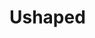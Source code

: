 # Ushaped

<!-- Para aparecer no Git o status do canal do Slack -->
<!-- [![Slack Status](http://slack.mongoosejs.io/badge.svg)](http://slack.mongoosejs.io) -->

<!-- Para aparecer no Git o status do build realizado no Trevis -->
<!-- [![Build Status](https://travis-ci.org/dhiegoduarte/ushaped.svg?branch=master)](https://travis-ci.org/dhiegoduarte/ushaped) -->

<!-- [![NPM version](https://badge.fury.io/js/mongoose.svg)](http://badge.fury.io/js/mongoose) -->

<!-- [![Dependency Status](https://gemnasium.com/Automattic/mongoose.svg)](https://gemnasium.com/Automattic/mongoose) -->

<!-- [![Get help on Codementor](https://cdn.codementor.io/badges/get_help_github.svg)](https://www.codementor.io/vkarpov?utm_source=github&utm_medium=button&utm_term=vkarpov&utm_campaign=github) -->


